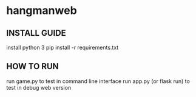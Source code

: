 # hangmanweb
## INSTALL GUIDE
install python 3
pip install -r requirements.txt
## HOW TO RUN
run game.py to test in command line interface
run app.py (or flask run) to test in debug web version